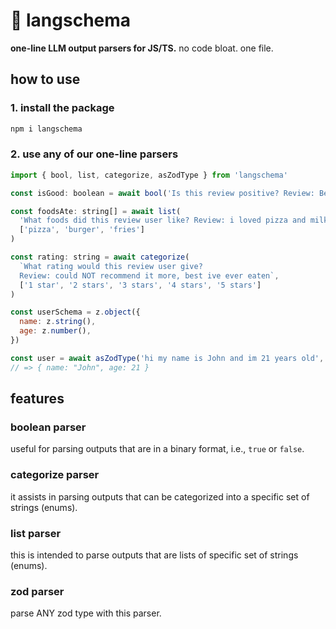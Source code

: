 # 🧱 langschema

**one-line LLM output parsers for JS/TS.** no code bloat. one file.

## how to use

### 1. install the package
```bash
npm i langschema
```

### 2. use any of our one-line parsers

```javascript
import { bool, list, categorize, asZodType } from 'langschema'

const isGood: boolean = await bool('Is this review positive? Review: Best bang for your buck.')

const foodsAte: string[] = await list(
  'What foods did this review user like? Review: i loved pizza and milkshakes', 
  ['pizza', 'burger', 'fries']
)

const rating: string = await categorize(
  `What rating would this review user give?
  Review: could NOT recommend it more, best ive ever eaten`, 
  ['1 star', '2 stars', '3 stars', '4 stars', '5 stars']
)

const userSchema = z.object({
  name: z.string(),
  age: z.number(),
})

const user = await asZodType('hi my name is John and im 21 years old', userSchema)
// => { name: "John", age: 21 }
```

## features

### boolean parser
useful for parsing outputs that are in a binary format, i.e., `true` or `false`.

### categorize parser
it assists in parsing outputs that can be categorized into a specific set of strings (enums).

### list parser
this is intended to parse outputs that are lists of specific set of strings (enums).

### zod parser
parse ANY zod type with this parser.
